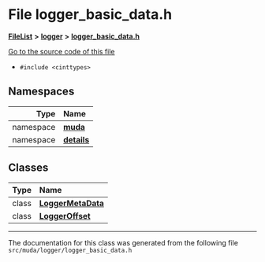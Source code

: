 

# File logger\_basic\_data.h



[**FileList**](files.md) **>** [**logger**](dir_7d83e812141fe1e865a4aab383f85074.md) **>** [**logger\_basic\_data.h**](logger__basic__data_8h.md)

[Go to the source code of this file](logger__basic__data_8h_source.md)



* `#include <cinttypes>`













## Namespaces

| Type | Name |
| ---: | :--- |
| namespace | [**muda**](namespacemuda.md) <br> |
| namespace | [**details**](namespacemuda_1_1details.md) <br> |


## Classes

| Type | Name |
| ---: | :--- |
| class | [**LoggerMetaData**](classmuda_1_1details_1_1_logger_meta_data.md) <br> |
| class | [**LoggerOffset**](classmuda_1_1details_1_1_logger_offset.md) <br> |



















































------------------------------
The documentation for this class was generated from the following file `src/muda/logger/logger_basic_data.h`

